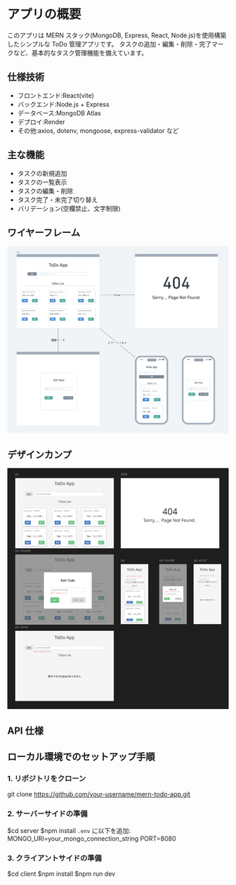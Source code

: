 # アプリの概要

このアプリは MERN スタック(MongoDB, Express, React, Node.js)を使用構築したシンプルな ToDo 管理アプリです。
タスクの追加・編集・削除・完了マークなど、基本的なタスク管理機能を備えています。

## 仕様技術

- フロントエンド:React(vite)
- バックエンド:Node.js + Express
- データベース:MongoDB Atlas
- デプロイ:Render
- その他:axios, dotenv, mongoose, express-validator など

## 主な機能

- タスクの新規追加
- タスクの一覧表示
- タスクの編集・削除
- タスク完了・未完了切り替え
- バリデーション(空欄禁止、文字制限)

## ワイヤーフレーム

![ToDoAppのワイヤーフレーム](./client/public/docs/Wireframe.png)

## デザインカンプ

![ToDoAppのデザイン](./client/public/docs/ToDoApp-design.png)

## API 仕様

## ローカル環境でのセットアップ手順

### 1. リポジトリをクローン

git clone https://github.com/your-username/mern-todo-app.git

### 2. サーバーサイドの準備

$cd server $npm install
`.env` に以下を追加: MONGO_URI=your_mongo_connection_string
PORT=8080

### 3. クライアントサイドの準備

$cd client $npm install $npm run dev
